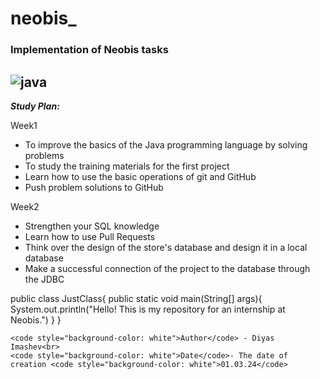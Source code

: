 # neobis_

### Implementation of Neobis tasks
![java](https://i.imgur.com/ak4URxF.jpg)
-----

***Study Plan:***

Week1
- To improve the basics of the Java programming language by solving problems
- To study the training materials for the first project
- Learn how to use the basic operations of git and GitHub
- Push problem solutions to GitHub

Week2
- Strengthen your SQL knowledge
- Learn how to use Pull Requests
- Think over the design of the store's database and design it in a local database
- Make a successful connection of the project to the database through the JDBC

public class JustClass{
  public static void main(String[] args){
    System.out.println("Hello! This is my repository for an internship at Neobis.")
  }
}
```
<code style="background-color: white">Author</code> - Diyas Imashev<br>
<code style="background-color: white">Date</code>- The date of creation <code style="background-color: white">01.03.24</code>
